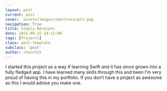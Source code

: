 ```yaml
---
layout: post
current: post
cover:  assets/images/smartreceipts.png
navigation: True
title: Simply Receipts
date: 2021-09-25 14:12:00
tags: [Projects]
class: post-template
subclass: 'post'
author: chenchik
---
```


I started this project as a way if learning Swift and it has since grown into a fully fledged app. I have learned many skills through this and been I’m very proud of having this in my portfolio. If you don’t have a project as awesome as this I would advise you make one.
